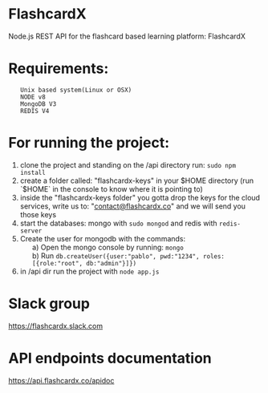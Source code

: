 # FlashcardX
Node.js REST API for the flashcard based learning platform: FlashcardX
# Requirements:
<ul>
    
    Unix based system(Linux or OSX)
    NODE v8
    MongoDB V3
    REDIS V4 
</ul>


# For running the project:
1) clone the project and standing on the /api directory run: `sudo npm install`
2) create a folder called: "flashcardx-keys" in your $HOME directory (run `$HOME` in the console to know where it is pointing to)
3) inside the "flashcardx-keys folder" you gotta drop the keys for the cloud services, write us to: "contact@flashcardx.co" and we will send you those keys  
4) start the databases: mongo with `sudo mongod` and redis with `redis-server`  
5) Create the user for mongodb with the commands:  
            <ul>
            a) Open the mongo console by running: `mongo`  
            b) Run `db.createUser({user:"pablo", pwd:"1234", roles:[{role:"root", db:"admin"}]})`  
            </ul>
6) in /api dir run the project with `node app.js`



# Slack group
https://flashcardx.slack.com

# API endpoints documentation
https://api.flashcardx.co/apidoc
